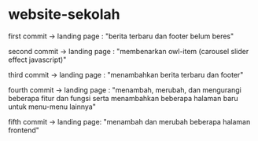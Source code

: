 # website-sekolah
<p> first commit -> landing page : "berita terbaru dan footer belum beres" </p>
<p> second commit -> landing page : "membenarkan owl-item (carousel slider effect javascript)" </p>
<p> third commit -> landing page : "menambahkan berita terbaru dan footer" </p>
<p> fourth commit -> landing page : "menambah, merubah, dan mengurangi beberapa fitur dan fungsi serta menambahkan beberapa halaman baru untuk menu-menu lainnya" </p>
<p> fifth commit -> landing page: "menambah dan merubah beberapa halaman frontend" </p>